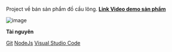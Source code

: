 Project về bán sản phẩm đồ cầu lông.
<a href="https://drive.google.com/drive/folders/1fK1t1GYe5nXpFNXHnuI85uUmWoNd0Cra">**Link Video demo sản phẩm**</a>

![image](https://github.com/user-attachments/assets/344a6a82-2a45-424f-8b03-8b315944c317)

<b>Tài nguyên</b>

<i class="fa fa-github" aria-hidden="true"></i><a href="https://git-scm.com/downloads/win">Git</a>
<a href="https://nodejs.org/en/download/prebuilt-installer">NodeJs</a>
<a href="https://code.visualstudio.com/docs/?dv=win64user">Visual Studio Code</a>
